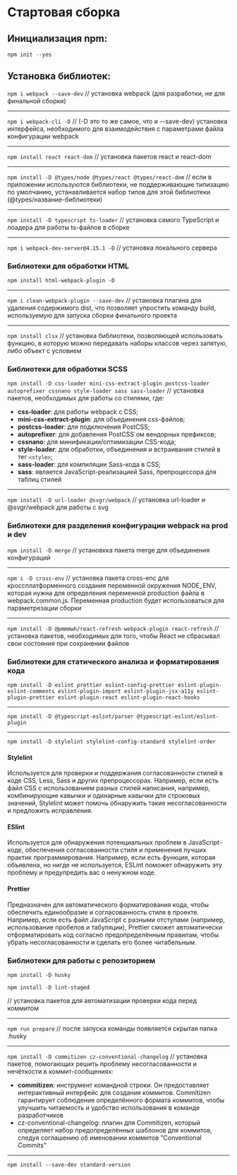 # Стартовая сборка

## Инициализация npm:

```
npm init --yes
```

## Установка библиотек:

`npm i webpack --save-dev` // установка webpack (для разработки, не для финальной сборки)

---

`npm i webpack-cli -D` // (-D это то же самое, что и --save-dev) установка интерфейса, необходимого для взаимодействия с параметрами файла конфигурации webpack

---

`npm install react react-dom` // установка пакетов react и react-dom

---

`npm install -D @types/node @types/react @types/react-dom` // если в приложении используются библиотеки, не поддерживающие типизацию по умолчанию, устанавливается набор типов для этой библиотеки (@types/название-библиотеки)

---

`npm install -D typescript ts-loader` // установка самого TypeScript и лоадера для работы ts-файлов в сборке

---

`npm i webpack-dev-server@4.15.1 -D` // установка локального сервера

### Библиотеки для обработки HTML

`npm install html-webpack-plugin -D`

---

`npm i clean-webpack-plugin --save-dev` // установка плагина для удаления содержимого dist, что позволяет упростить команду build, используемую для запуска сборки финального проекта

---

`npm install clsx` // установка библиотеки, позволяющей использовать функцию, в которую можно передавать наборы классов через запятую, либо объект с условием

### Библиотеки для обработки SCSS

`npm install -D css-loader mini-css-extract-plugin postcss-loader autoprefixer cssnano style-loader sass sass-loader` // установка пакетов, необходимых для работы со стилями, где:

- **css-loader**: для работы webpack с CSS;
- **mini-css-extract-plugin**: для объединения css-файлов;
- **postcss-loader**: для подключения PostCSS;
- **autoprefixer**: для добавления PostCSS`ом вендорных префиксов;
- **cssnano**: для минификации/оптимизации CSS-кода;
- **style-loader**: для обработки, объединения и встраивания стилей в тег `<style>`;
- **sass-loader**: для компиляции Sass-кода в CSS;
- **sass**: является JavaScript-реализацией Sass, препроцессора для таблиц стилей

---

`npm install -D url-loader @svgr/webpack` // установка url-loader и @svgr/webpack для работы с svg

### Библиотеки для разделения конфигурации webpack на prod и dev

`npm install -D merge` // установкка пакета merge для объединения конфигураций

---

`npm i -D cross-env` // установка пакета cross-enc для кроссплатформенного создания переменной окружения NODE_ENV, которая нужна для определения переменной production файла в webpack.common.js. Переменная production будет использоваться для параметрезации сборки

---

`npm install -D @pmmmwh/react-refresh-webpack-plugin react-refresh` // установка пакетов, необходимых для того, чтобы React не сбрасывал свои состояния при сохранении файлов

### Библиотеки для статического анализа и форматирования кода

`npm install -D eslint prettier eslint-config-prettier eslint-plugin-eslint-comments eslint-plugin-import eslint-plugin-jsx-a11y eslint-plugin-prettier eslint-plugin-react eslint-plugin-react-hooks`

---

`npm install -D @typescript-eslint/parser @typescript-eslint/eslint-plugin`

---

`npm install -D stylelint stylelint-config-standard stylelint-order`

#### Stylelint

Используется для проверки и поддержания согласованности стилей в коде CSS, Less, Sass и других препроцессорах. Например, если есть файл CSS с использованием разных стилей написания, например, комбинирующие кавычки и одинарные кавычки для строковых значений, Stylelint может помочь обнаружить такие несогласованности и предложить исправления.

#### ESlint

Используется для обнаружения потенциальных проблем в JavaScript-коде, обеспечения согласованности стиля и применения лучших практик программирования. Например, если есть функция, которая объявлена, но нигде не используется, ESLint поможет обнаружить эту проблему и предупредить вас о ненужном коде.

#### Prettier

Предназначен для автоматического форматирования кода, чтобы обеспечить единообразие и согласованность стиля в проекте. Например, если есть файл JavaScript с разными отступами (например, использование пробелов и табуляции), Prettier сможет автоматически отформатировать код согласно предопределённым правилам, чтобы убрать несогласованности и сделать его более читабельным.

### Библиотеки для работы с репозиторием

`npm install -D husky`

`npm install -D lint-staged`

// установка пакетов для автоматизации проверки кода перед коммитом

---

`npm run prepare` // после запуска команды появляется скрытая папка .husky

---

`npm install -D commitizen cz-conventional-changelog` // установка пакетов, помогающих решить проблему несогласованности и нечёткости в коммит-сообщениях:

- **commitizen**: инструмент командной строки. Он предоставляет интерактивный интерфейс для создания коммитов. Commitizen гарантирует соблюдение определённого формата коммитов, чтобы улучшить читаемость и удобство использования в команде разработчиков
- cz-conventional-changelog: плагин для Commitizen, который определяет набор предопределённых шаблонов для коммитов, следуя соглашению об именовании коммитов "Conventional Commits"

---

`npm install --save-dev standard-version`
